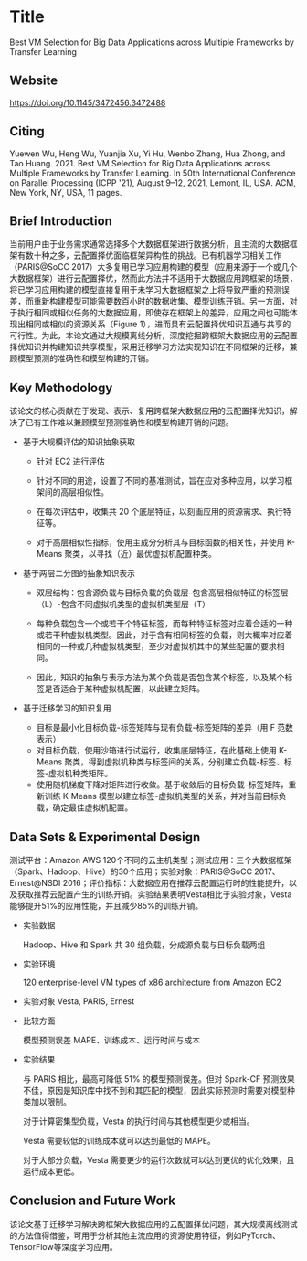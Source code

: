 # Title

<!-- 此部分是论文标题及其引用格式，建议使用latex格式 -->
Best VM Selection for Big Data Applications across Multiple Frameworks by Transfer Learning

## Website

https://doi.org/10.1145/3472456.3472488

## Citing

Yuewen Wu, Heng Wu, Yuanjia Xu, Yi Hu, Wenbo Zhang, Hua Zhong, and Tao Huang. 2021. Best VM Selection for Big Data Applications across Multiple Frameworks by Transfer Learning. In 50th International Conference on Parallel Processing (ICPP '21), August 9–12, 2021, Lemont, IL, USA. ACM, New York, NY, USA, 11 pages.

## Brief Introduction

<!-- 通过三五句话描述这篇文章，包括 1. 论文的应用场景；2. 论文克服已有方法的局限性；3. 论文主要的技术手段； 4. 论文的预期结果 -->
当前用户由于业务需求通常选择多个大数据框架进行数据分析，且主流的大数据框架有数十种之多，云配置择优面临框架异构性的挑战。已有机器学习相关工作（PARIS@SoCC 2017）大多复用已学习应用构建的模型（应用来源于一个或几个大数据框架）进行云配置择优，然而此方法并不适用于大数据应用跨框架的场景，将已学习应用构建的模型直接复用于未学习大数据框架之上将导致严重的预测误差，而重新构建模型可能需要数百小时的数据收集、模型训练开销。另一方面，对于执行相同或相似任务的大数据应用，即使存在框架上的差异，应用之间也可能体现出相同或相似的资源关系（Figure 1），进而具有云配置择优知识互通与共享的可行性。为此，本论文通过大规模离线分析，深度挖掘跨框架大数据应用的云配置择优知识并构建知识共享模型，采用迁移学习方法实现知识在不同框架的迁移，兼顾模型预测的准确性和模型构建的开销。

## Key Methodology

<!-- 分点写，论述论文中主要技术手段的实施过程 -->
该论文的核心贡献在于发现、表示、复用跨框架大数据应用的云配置择优知识，解决了已有工作难以兼顾模型预测准确性和模型构建开销的问题。


- 基于大规模评估的知识抽象获取

  - 针对 EC2 进行评估

  - 针对不同的用途，设置了不同的基准测试，旨在应对多种应用，以学习框架间的高层相似性。

  - 在每次评估中，收集共 20 个底层特征，以刻画应用的资源需求、执行特征等。

  - 对于高层相似性指标，使用主成分分析其与目标函数的相关性，并使用 K-Means 聚类，以寻找（近）最优虚拟机配置种类。
- 基于两层二分图的抽象知识表示

  - 双层结构：包含源负载与目标负载的负载层-包含高层相似特征的标签层（L）-包含不同虚拟机类型的虚拟机类型层（T）

  - 每种负载包含一个或若干个特征标签，而每种特征标签对应着合适的一种或若干种虚拟机类型。因此，对于含有相同标签的负载，则大概率对应着相同的一种或几种虚拟机类型，至少对虚拟机其中的某些配置的要求相同。

  - 因此，知识的抽象与表示方法为某个负载是否包含某个标签，以及某个标签是否适合于某种虚拟机配置，以此建立矩阵。
- 基于迁移学习的知识复用
  - 目标是最小化目标负载-标签矩阵与现有负载-标签矩阵的差异（用 F 范数表示）
  - 对目标负载，使用沙箱进行试运行，收集底层特征，在此基础上使用 K-Means 聚类，得到虚拟机种类与标签间的关系，分别建立负载-标签、标签-虚拟机种类矩阵。
  - 使用随机梯度下降对矩阵进行收敛。基于收敛后的目标负载-标签矩阵，重新训练 K-Means 模型以建立标签-虚拟机类型的关系，并对当前目标负载，确定最佳虚拟机配置。


## Data Sets & Experimental Design

<!-- 撰写实验环境的设置，实验的对象，实验的比较方面，以及实验的结果（不要列举数据，要概括谈） -->
测试平台：Amazon AWS 120个不同的云主机类型；测试应用：三个大数据框架（Spark、Hadoop、Hive）的30个应用；实验对象：PARIS@SoCC 2017、Ernest@NSDI 2016；评价指标：大数据应用在推荐云配置运行时的性能提升，以及获取推荐云配置产生的训练开销。实验结果表明Vesta相比于实验对象，Vesta能够提升51%的应用性能，并且减少85%的训练开销。


- 实验数据

  Hadoop、Hive 和 Spark 共 30 组负载，分成源负载与目标负载两组

- 实验环境

  120 enterprise-level VM types of x86 architecture from Amazon EC2

- 实验对象
  Vesta, PARIS, Ernest

- 比较方面

  模型预测误差 MAPE、训练成本、运行时间与成本

- 实验结果

  与 PARIS 相比，最高可降低 51% 的模型预测误差。但对 Spark-CF 预测效果不佳，原因是知识库中找不到和其匹配的模型，因此实际预测时需要对模型种类加以限制。

  对于计算密集型负载，Vesta 的执行时间与其他模型更少或相当。

  Vesta 需要较低的训练成本就可以达到最低的 MAPE。

  对于大部分负载，Vesta 需要更少的运行次数就可以达到更优的优化效果，且运行成本更低。


## Conclusion and Future Work

<!-- 作者或者阅读者对本文工作的总结，以及未来可能的改进方向 -->
该论文基于迁移学习解决跨框架大数据应用的云配置择优问题，其大规模离线测试的方法值得借鉴，可用于分析其他主流应用的资源使用特征，例如PyTorch、TensorFlow等深度学习应用。
